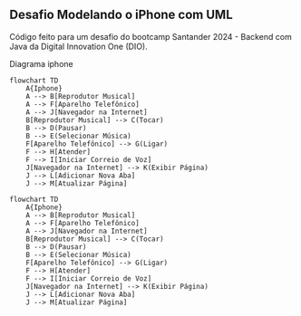 ## Desafio Modelando o iPhone com UML

Código feito para um desafio do bootcamp Santander 2024 - Backend com Java da Digital Innovation One (DIO).

Diagrama iphone

```mermaid
flowchart TD
    A{Iphone}
    A --> B[Reprodutor Musical]
    A --> F[Aparelho Telefônico]
    A --> J[Navegador na Internet]
    B[Reprodutor Musical] --> C(Tocar) 
    B --> D(Pausar)
    B --> E(Selecionar Música)
    F[Aparelho Telefônico] --> G(Ligar) 
    F --> H[Atender]
    F --> I[Iniciar Correio de Voz]
    J[Navegador na Internet] --> K(Exibir Página) 
    J --> L[Adicionar Nova Aba]
    J --> M[Atualizar Página]

```
```
flowchart TD
    A{Iphone}
    A --> B[Reprodutor Musical]
    A --> F[Aparelho Telefônico]
    A --> J[Navegador na Internet]
    B[Reprodutor Musical] --> C(Tocar) 
    B --> D(Pausar)
    B --> E(Selecionar Música)
    F[Aparelho Telefônico] --> G(Ligar) 
    F --> H[Atender]
    F --> I[Iniciar Correio de Voz]
    J[Navegador na Internet] --> K(Exibir Página) 
    J --> L[Adicionar Nova Aba]
    J --> M[Atualizar Página]
```

